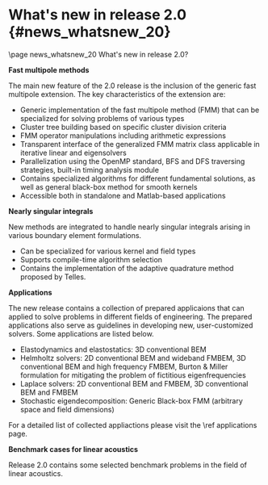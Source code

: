 What's new in release 2.0 {#news_whatsnew_20}
=========================

\page news_whatsnew_20 What's new in release 2.0?

**Fast multipole methods**

The main new feature of the 2.0 release is the inclusion of the generic fast multipole extension.
The key characteristics of the extension are:

- Generic implementation of the fast multipole method (FMM) that can be specialized for solving problems of various types
- Cluster tree building based on specific cluster division criteria
- FMM operator manipulations including arithmetic expressions
- Transparent interface of the generalized FMM matrix class applicable in iterative linear and eigensolvers
- Parallelization using the OpenMP standard, BFS and DFS traversing strategies, built-in timing analysis module
- Contains specialized algorithms for different fundamental solutions, as well as general black-box method for smooth kernels
- Accessible both in standalone and Matlab-based applications

**Nearly singular integrals**

New methods are integrated to handle nearly singular integrals arising in various boundary element formulations.

- Can be specialized for various kernel and field types
- Supports compile-time algorithm selection
- Contains the implementation of the adaptive quadrature method proposed by Telles.

**Applications**

The new release contains a collection of prepared applicaions that can applied to solve problems in different fields of engineering.
The prepared applications also serve as guidelines in developing new, user-customized solvers.
Some applications are listed below.

- Elastodynamics and elastostatics: 3D conventional BEM
- Helmholtz solvers: 2D conventional BEM and wideband FMBEM, 3D conventional BEM and high frequency FMBEM, Burton & Miller formulation for mitigating the problem of fictitious eigenfrequencies
- Laplace solvers: 2D conventional BEM and FMBEM, 3D conventional BEM and FMBEM
- Stochastic eigendecomposition: Generic Black-box FMM (arbitrary space and field dimensions)

For a detailed list of collected appliactions please visit the \ref applications page.

**Benchmark cases for linear acoustics**

Release 2.0 contains some selected benchmark problems in the field of linear acoustics.


